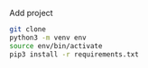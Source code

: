 Add project

```sh
git clone
python3 -m venv env
source env/bin/activate
pip3 install -r requirements.txt
```